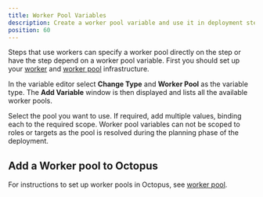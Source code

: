 ```yaml
---
title: Worker Pool Variables
description: Create a worker pool variable and use it in deployment steps
position: 60
---
```


Steps that use workers can specify a worker pool directly on the step or have the step depend on a worker pool variable.  First you should set up your [worker](/docs/infrastructure/workers/index.md) and [worker pool](/docs/infrastructure/workers/worker-pools.md) infrastructure.

In the variable editor select **Change Type** and **Worker Pool** as the variable type.  The **Add Variable** window is then displayed and lists all the available worker pools.

Select the pool you want to use.  If required, add multiple values, binding each to the required scope. Worker pool variables can not be scoped to roles or targets as the pool is resolved during the planning phase of the deployment.

## Add a Worker pool to Octopus

For instructions to set up worker pools in Octopus, see [worker pool](/docs/infrastructure/workers/worker-pools.md).
